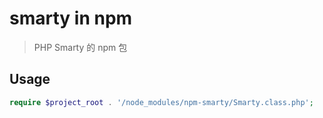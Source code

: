 smarty in npm
===

> PHP Smarty 的 npm 包


## Usage

```php
require $project_root . '/node_modules/npm-smarty/Smarty.class.php';
```

